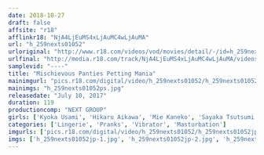 ```yaml
---
date: 2018-10-27
draft: false
affsite: "r18"
afflinkr18: "NjA4LjEuMS4xLjAuMC4wLjAuMA"
url: "h_259nexts01052"
urloriginal: "http://www.r18.com/videos/vod/movies/detail/-/id=h_259nexts01052"
urlfinal: "http://media.r18.com/track/NjA4LjEuMS4xLjAuMC4wLjAuMA/videos/vod/movies/detail/-/id=h_259nexts01052"
samplevid: "----"
title: "Mischievous Panties Petting Mania"
mainimgurl: "pics.r18.com/digital/video/h_259nexts01052/h_259nexts01052ps.jpg"
mainimgs: "h_259nexts01052ps.jpg"
releasedate: "July 10, 2017"
duration: 119
productioncomp: "NEXT GROUP"
girls: ['Kyoka Usami', 'Hikaru Aikawa', 'Mie Kaneko', 'Sayaka Tsutsumi', 'Sayaka Hagiwara (Sayaka Agiwara)', 'Yu Taira (Chinatsu Uehara)', 'Junko Motojima', 'Miku Aso', 'Amina Kato']
categories: ['Lingerie', 'Pranks', 'Vibrator', 'Masturbation']
imgurls: ['pics.r18.com/digital/video/h_259nexts01052/h_259nexts01052jp-1.jpg', 'pics.r18.com/digital/video/h_259nexts01052/h_259nexts01052jp-2.jpg', 'pics.r18.com/digital/video/h_259nexts01052/h_259nexts01052jp-3.jpg', 'pics.r18.com/digital/video/h_259nexts01052/h_259nexts01052jp-4.jpg', 'pics.r18.com/digital/video/h_259nexts01052/h_259nexts01052jp-5.jpg', 'pics.r18.com/digital/video/h_259nexts01052/h_259nexts01052jp-6.jpg', 'pics.r18.com/digital/video/h_259nexts01052/h_259nexts01052jp-7.jpg', 'pics.r18.com/digital/video/h_259nexts01052/h_259nexts01052jp-8.jpg', 'pics.r18.com/digital/video/h_259nexts01052/h_259nexts01052jp-9.jpg', 'pics.r18.com/digital/video/h_259nexts01052/h_259nexts01052jp-10.jpg', 'pics.r18.com/digital/video/h_259nexts01052/h_259nexts01052jp-11.jpg', 'pics.r18.com/digital/video/h_259nexts01052/h_259nexts01052jp-12.jpg', 'pics.r18.com/digital/video/h_259nexts01052/h_259nexts01052jp-13.jpg', 'pics.r18.com/digital/video/h_259nexts01052/h_259nexts01052jp-14.jpg', 'pics.r18.com/digital/video/h_259nexts01052/h_259nexts01052jp-15.jpg', 'pics.r18.com/digital/video/h_259nexts01052/h_259nexts01052jp-16.jpg', 'pics.r18.com/digital/video/h_259nexts01052/h_259nexts01052jp-17.jpg', 'pics.r18.com/digital/video/h_259nexts01052/h_259nexts01052jp-18.jpg', 'pics.r18.com/digital/video/h_259nexts01052/h_259nexts01052jp-19.jpg', 'pics.r18.com/digital/video/h_259nexts01052/h_259nexts01052jp-20.jpg']
imgs: ['h_259nexts01052jp-1.jpg', 'h_259nexts01052jp-2.jpg', 'h_259nexts01052jp-3.jpg', 'h_259nexts01052jp-4.jpg', 'h_259nexts01052jp-5.jpg', 'h_259nexts01052jp-6.jpg', 'h_259nexts01052jp-7.jpg', 'h_259nexts01052jp-8.jpg', 'h_259nexts01052jp-9.jpg', 'h_259nexts01052jp-10.jpg', 'h_259nexts01052jp-11.jpg', 'h_259nexts01052jp-12.jpg', 'h_259nexts01052jp-13.jpg', 'h_259nexts01052jp-14.jpg', 'h_259nexts01052jp-15.jpg', 'h_259nexts01052jp-16.jpg', 'h_259nexts01052jp-17.jpg', 'h_259nexts01052jp-18.jpg', 'h_259nexts01052jp-19.jpg', 'h_259nexts01052jp-20.jpg']
---
```

